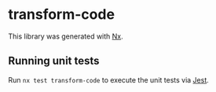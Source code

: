 # transform-code

This library was generated with [Nx](https://nx.dev).

## Running unit tests

Run `nx test transform-code` to execute the unit tests via [Jest](https://jestjs.io).
